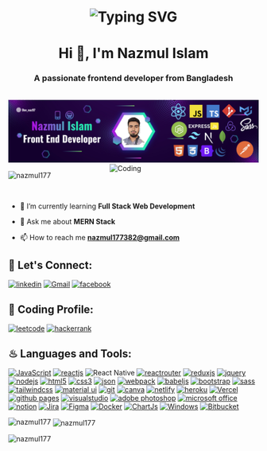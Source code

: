 <h1 align='center'>
<img src="https://readme-typing-svg.demolab.com?font=Fira+Code&weight=600&size=22&pause=1000&color=3F00F7&random=false&width=535&lines=%E2%9C%A8+Hey%2C+I'm+Nazmul.+You+are+Welcome!+%F0%9F%8C%9F" alt="Typing SVG" />
</h1>
<h1 align="center">Hi 👋, I'm Nazmul Islam</h1>

<h3 align="center">A passionate frontend developer from Bangladesh</h3>

<br/>
<img src="./Assets/linkedin.jpg" alt="Front End Developer Banner" />
<br/>

<img align="right" alt="Coding" width="300" src="https://cdn.dribbble.com/users/1162077/screenshots/3848914/programmer.gif">

<p align="left"> <img src="https://komarev.com/ghpvc/?username=nazmul177&label=Profile%20views&color=0e75b6&style=flat" alt="nazmul177" /> </p>



<p align="left"> <a href="https://twitter.com/" target="blank"><img src="https://img.shields.io/twitter/follow/?logo=twitter&style=for-the-badge" alt="" /></a> </p>



- 🌱 I’m currently learning **Full Stack Web Development**



- 💬 Ask me about **MERN Stack**



- 📫 How to reach me **nazmul177382@gmail.com**



## 🔰 Let's Connect:

[![linkedin](https://img.shields.io/badge/LinkedIn-0077B5?style=for-the-badge&logo=linkedin&logoColor=white)](https://www.linkedin.com/in/nazmul-islam-094544247/)
[![Gmail](https://img.shields.io/badge/Gmail-D14836?style=for-the-badge&logo=gmail&logoColor=white)](mailto:nazmul177382@gmail.com)
[![facebook](https://img.shields.io/badge/Facebook-1DA1F2?style=for-the-badge&logo=facebook&logoColor=white)](https://facebook.com/nazmulislam97)


## ‍🎃 Coding Profile:

[![leetcode](https://img.shields.io/badge/-LeetCode-FFA116?style=for-the-badge&logo=LeetCode&logoColor=black)](https://www.leetcode.com/nazmul97)
[![hackerrank](https://img.shields.io/badge/-CodeForces-2EC866?style=for-the-badge&logo=CodeForces&logoColor=white)](https://codeforces.com/profile/Nazmul_Islam97)



## ♨ Languages and Tools:

[![JavaScript](https://img.shields.io/badge/JavaScript-323330?style=for-the-badge&logo=javascript&logoColor=F7DF1E)](https://developer.mozilla.org/en-US/docs/Web/JavaScript)
[![reactjs](https://img.shields.io/badge/React-20232A?style=for-the-badge&logo=react&logoColor=61DAFB)](https://reactjs.org/)
![React Native](https://img.shields.io/badge/react_native-%2320232a.svg?style=for-the-badge&logo=react&logoColor=%2361DAFB)
[![reactrouter](https://img.shields.io/badge/React_Router-CA4245?style=for-the-badge&logo=react-router&logoColor=white)](https://reactrouter.com/en/main)
[![reduxjs](https://img.shields.io/badge/Redux-593D88?style=for-the-badge&logo=redux&logoColor=white)](https://redux.js.org)
[![jquery](https://img.shields.io/badge/jQuery-0769AD?style=for-the-badge&logo=jquery&logoColor=white)](https://jquery.com/)
[![nodejs](https://img.shields.io/badge/Node.js-339933?style=for-the-badge&logo=nodedotjs&logoColor=white)](https://nodejs.org)
[![html5](https://img.shields.io/badge/HTML5-E34F26?style=for-the-badge&logo=html5&logoColor=white)](https://www.w3.org/html/)
[![css3](https://img.shields.io/badge/CSS3-1572B6?style=for-the-badge&logo=css3&logoColor=white)](https://www.w3schools.com/css/)
[![json](https://img.shields.io/badge/json-5E5C5C?style=for-the-badge&logo=json&logoColor=white)](https://www.json.org/)
[![webpack](https://img.shields.io/badge/Webpack-8DD6F9?style=for-the-badge&logo=Webpack&logoColor=white)](https://webpack.js.org)
[![babeljs](https://img.shields.io/badge/Babel-F9DC3E?style=for-the-badge&logo=babel&logoColor=white)](https://babeljs.io/)
[![bootstrap](https://img.shields.io/badge/Bootstrap-563D7C?style=for-the-badge&logo=bootstrap&logoColor=white)](https://getbootstrap.com)
[![sass](https://img.shields.io/badge/Sass-CC6699?style=for-the-badge&logo=sass&logoColor=white)](https://sass-lang.com)
[![tailwindcss](https://img.shields.io/badge/Tailwind_CSS-38B2AC?style=for-the-badge&logo=tailwind-css&logoColor=white)](https://tailwindcss.com/)
[![material ui](https://img.shields.io/badge/Material%20UI-007FFF?style=for-the-badge&logo=mui&logoColor=white)](https://mui.com/)
[![git](https://img.shields.io/badge/GIT-E44C30?style=for-the-badge&logo=git&logoColor=white)](https://git-scm.com/)
[![canva](https://img.shields.io/badge/Canva-%2300C4CC.svg?&style=for-the-badge&logo=Canva&logoColor=white)](https://www.canva.com/)
[![netlify](https://img.shields.io/badge/Netlify-00C7B7?style=for-the-badge&logo=netlify&logoColor=white)](https://www.netlify.com/)
[![heroku](https://img.shields.io/badge/Heroku-430098?style=for-the-badge&logo=heroku&logoColor=white)](https://www.heroku.com/)
[![Vercel](https://img.shields.io/badge/Vercel-000000?style=for-the-badge&logo=vercel&logoColor=white)](https://vercel.com/)
[![github pages](https://img.shields.io/badge/GitHub%20Pages-222222?style=for-the-badge&logo=GitHub%20Pages&logoColor=white)](https://pages.github.com/)
[![visualstudio](https://img.shields.io/badge/VSCode-0078D4?style=for-the-badge&logo=visual%20studio%20code&logoColor=white)](https://code.visualstudio.com/)
[![adobe photoshop](https://img.shields.io/badge/Adobe%20Photoshop-31A8FF?style=for-the-badge&logo=Adobe%20Photoshop&logoColor=black)](https://www.adobe.com/in/products/photoshop.html)
[![microsoft office](https://img.shields.io/badge/Microsoft_Office-D83B01?style=for-the-badge&logo=microsoft-office&logoColor=white)](https://www.office.com/)
[![notion](https://img.shields.io/badge/Notion-000000?style=for-the-badge&logo=notion&logoColor=white)](https://www.notion.so/)
[![Jira](https://img.shields.io/badge/jira-%230A0FFF.svg?style=for-the-badge&logo=jira&logoColor=white)](https://www.atlassian.com/software/jira)
[![Figma](https://img.shields.io/badge/figma-%23F24E1E.svg?style=for-the-badge&logo=figma&logoColor=white)](https://www.figma.com/)
[![Docker](https://img.shields.io/badge/Docker-2CA5E0?style=for-the-badge&logo=docker&logoColor=white)](https://www.docker.com/)
[![ChartJs](https://img.shields.io/badge/Chart.js-FF6384?style=for-the-badge&logo=chartdotjs&logoColor=white)](https://www.chartjs.org/)
[![Windows](https://img.shields.io/badge/Windows-0078D6?style=for-the-badge&logo=windows&logoColor=white)](https://www.microsoft.com/)
[![Bitbucket](https://img.shields.io/badge/Bitbucket-0747a6?style=for-the-badge&logo=bitbucket&logoColor=white)](https://bitbucket.org/)






<p><img align="left" src="https://github-readme-stats.vercel.app/api/top-langs?username=nazmul177&show_icons=true&locale=en&layout=compact" alt="nazmul177" /></p>



<p>&nbsp;<img align="center" src="https://github-readme-stats.vercel.app/api?username=nazmul177&show_icons=true&locale=en" alt="nazmul177" /></p>



<p><img align="center" src="https://github-readme-streak-stats.herokuapp.com/?user=nazmul177&" alt="nazmul177" /></p>

